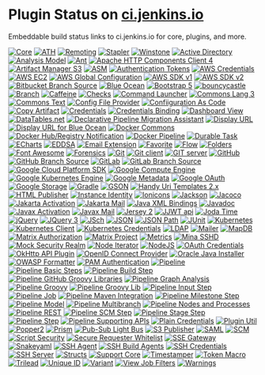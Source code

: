 # Plugin Status on [ci.jenkins.io](https://ci.jenkins.io)

Embeddable build status links to ci.jenkins.io for core, plugins, and more.

[![Core](https://ci.jenkins.io/job/Core/job/jenkins/job/master/badge/icon?subject=Core)](https://ci.jenkins.io/job/Core/job/jenkins/job/master/)
[![ATH](https://ci.jenkins.io/job/Core/job/acceptance-test-harness/job/master/badge/icon?subject=ATH)](https://ci.jenkins.io/job/Core/job/acceptance-test-harness/job/master/)
[![Remoting](https://ci.jenkins.io/job/Core/job/remoting/job/master/badge/icon?subject=Remoting)](https://ci.jenkins.io/job/Core/job/remoting/job/master/)
[![Stapler](https://ci.jenkins.io/job/Core/job/stapler/job/master/badge/icon?subject=Stapler)](https://ci.jenkins.io/job/Core/job/stapler/job/master/)
[![Winstone](https://ci.jenkins.io/job/Core/job/stapler/job/master/badge/icon?subject=Winstone)](https://ci.jenkins.io/job/Core/job/stapler/job/master/)
[![Active Directory](https://ci.jenkins.io/job/Plugins/job/active-directory-plugin/job/master/badge/icon?subject=Active+Directory)](https://ci.jenkins.io/job/Plugins/job/active-directory-plugin/job/master)
[![Analysis Model](https://ci.jenkins.io/job/Plugins/job/analysis-model-api-plugin/job/main/badge/icon?subject=Analysis+Model)](https://ci.jenkins.io/job/Plugins/job/analysis-model-api-plugin/job/main)
[![Ant](https://ci.jenkins.io/job/Plugins/job/ant-plugin/job/master/badge/icon?subject=Ant)](https://ci.jenkins.io/job/Plugins/job/ant-plugin/job/master)
[![Apache HTTP Components Client 4](https://ci.jenkins.io/job/Plugins/job/apache-httpcomponents-client-4-api-plugin/job/master/badge/icon?subject=Apache+HTTP+Components+Client+4)](https://ci.jenkins.io/job/Plugins/job/apache-httpcomponents-client-4-api-plugin/job/master)
[![Artifact Manager S3](https://ci.jenkins.io/job/Plugins/job/artifact-manager-s3-plugin/job/master/badge/icon?subject=Artifact+Manager+on+S3)](https://ci.jenkins.io/job/Plugins/job/artifact-manager-s3-plugin/job/master)
[![ASM](https://ci.jenkins.io/job/Plugins/job/asm-api-plugin/job/main/badge/icon?subject=ASM)](https://ci.jenkins.io/job/Plugins/job/asm-api-plugin/job/main)
[![Authentication Tokens](https://ci.jenkins.io/job/Plugins/job/authentication-tokens-plugin/job/master/badge/icon?subject=Authentication+Tokens)](https://ci.jenkins.io/job/Plugins/job/authentication-tokens-plugin/job/master)
[![AWS Credentials](https://ci.jenkins.io/job/Plugins/job/aws-credentials-plugin/job/master/badge/icon?subject=AWS+Credentials)](https://ci.jenkins.io/job/Plugins/job/aws-credentials-plugin/job/master)
[![AWS EC2](https://ci.jenkins.io/job/Plugins/job/ec2-plugin/job/master/badge/icon?subject=AWS+EC2)](https://ci.jenkins.io/job/Plugins/job/ec2-plugin/job/master)
[![AWS Global Configuration](https://ci.jenkins.io/job/Plugins/job/aws-global-configuration-plugin/job/master/badge/icon?subject=AWS+Global+Configuration)](https://ci.jenkins.io/job/Plugins/job/aws-global-configuration-plugin/job/master)
[![AWS SDK v1](https://ci.jenkins.io/job/Plugins/job/aws-java-sdk-plugin/job/master/badge/icon?subject=AWS+SDK+v1)](https://ci.jenkins.io/job/Plugins/job/aws-java-sdk-plugin/job/master)
[![AWS SDK v2](https://ci.jenkins.io/job/Plugins/job/aws-java-sdk2-plugin/job/master/badge/icon?subject=AWS+SDK+v2)](https://ci.jenkins.io/job/Plugins/job/aws-java-sdk2-plugin/job/master)
[![Bitbucket Branch Source](https://ci.jenkins.io/job/Plugins/job/bitbucket-branch-source-plugin/job/master/badge/icon?subject=Bitbucket+Branch+Source)](https://ci.jenkins.io/job/Plugins/job/bitbucket-branch-source-plugin/job/master)
[![Blue Ocean](https://ci.jenkins.io/job/Plugins/job/blueocean-plugin/job/master/badge/icon?subject=Blue+Ocean)](https://ci.jenkins.io/job/Plugins/job/blueocean-plugin/job/master)
[![Bootstrap 5](https://ci.jenkins.io/job/Plugins/job/bootstrap5-api-plugin/job/main/badge/icon?subject=Bootstrap+5)](https://ci.jenkins.io/job/Plugins/job/bootstrap5-api-plugin/job/main)
[![bouncycastle](https://ci.jenkins.io/job/Plugins/job/bouncycastle-api-plugin/job/master/badge/icon?subject=bouncycastle)](https://ci.jenkins.io/job/Plugins/job/bouncycastle-api-plugin/job/master)
[![Branch](https://ci.jenkins.io/job/Plugins/job/branch-api-plugin/job/master/badge/icon?subject=Branch)](https://ci.jenkins.io/job/Plugins/job/branch-api-plugin/job/master)
[![Caffeine](https://ci.jenkins.io/job/Plugins/job/caffeine-api-plugin/job/master/badge/icon?subject=Caffeine)](https://ci.jenkins.io/job/Plugins/job/caffeine-api-plugin/job/master)
[![Checks](https://ci.jenkins.io/job/Plugins/job/checks-api-plugin/job/master/badge/icon?subject=Checks)](https://ci.jenkins.io/job/Plugins/job/checks-api-plugin/job/master)
[![Command Launcher](https://ci.jenkins.io/job/Plugins/job/command-launcher-plugin/job/master/badge/icon?subject=Command+Launcher)](https://ci.jenkins.io/job/Plugins/job/command-launcher-plugin/job/master)
[![Commons Lang 3](https://ci.jenkins.io/job/Plugins/job/commons-lang3-api-plugin/job/main/badge/icon?subject=Commons+Lang+3)](https://ci.jenkins.io/job/Plugins/job/commons-lang3-api-plugin/job/main)
[![Commons Text](https://ci.jenkins.io/job/Plugins/job/commons-text-api-plugin/job/main/badge/icon?subject=Commons+Text)](https://ci.jenkins.io/job/Plugins/job/commons-text-api-plugin/job/main)
[![Config File Provider](https://ci.jenkins.io/job/Plugins/job/config-file-provider-plugin/job/master/badge/icon?subject=Config+File+Provider)](https://ci.jenkins.io/job/Plugins/job/config-file-provider-plugin/job/master)
[![Confiiguration As Code](https://ci.jenkins.io/job/Plugins/job/configuration-as-code-plugin/job/master/badge/icon?subject=Confiiguration+As+Code)](https://ci.jenkins.io/job/Plugins/job/configuration-as-code-plugin/job/master)
[![Copy Artifact](https://ci.jenkins.io/job/Plugins/job/copyartifact-plugin/job/master/badge/icon?subject=Copy+Artifact)](https://ci.jenkins.io/job/Plugins/job/copyartifact-plugin/job/master)
[![Credentials](https://ci.jenkins.io/job/Plugins/job/credentials-plugin/job/master/badge/icon?subject=Credentials)](https://ci.jenkins.io/job/Plugins/job/credentials-plugin/job/master)
[![Credentials Binding](https://ci.jenkins.io/job/Plugins/job/credentials-binding-plugin/job/master/badge/icon?subject=Credentials+Binding)](https://ci.jenkins.io/job/Plugins/job/credentials-binding-plugin/job/master)
[![Dashboard View](https://ci.jenkins.io/job/Plugins/job/dashboard-view-plugin/job/main/badge/icon?subject=Dashboard+View)](https://ci.jenkins.io/job/Plugins/job/dashboard-view-plugin/job/main)
[![DataTables.net](https://ci.jenkins.io/job/Plugins/job/data-tables-api-plugin/job/main/badge/icon?subject=DataTables.net)](https://ci.jenkins.io/job/Plugins/job/data-tables-api-plugin/job/main)
[![Declarative Pipeline Migration Assistant](https://ci.jenkins.io/job/Plugins/job/declarative-pipeline-migration-assistant-plugin/job/master/badge/icon?subject=Declarative+Pipeline+Migration+Assistant)](https://ci.jenkins.io/job/Plugins/job/declarative-pipeline-migration-assistant-plugin/job/master)
[![Display URL](https://ci.jenkins.io/job/Plugins/job/display-url-api-plugin/job/master/badge/icon?subject=Display+URL)](https://ci.jenkins.io/job/Plugins/job/display-url-api-plugin/job/master)
[![Display URL for Blue Ocean](https://ci.jenkins.io/job/Plugins/job/blueocean-display-url-plugin/job/master/badge/icon?subject=Display+URL+for+Blue+Ocean)](https://ci.jenkins.io/job/Plugins/job/blueocean-display-url-plugin/job/master)
[![Docker Commons](https://ci.jenkins.io/job/Plugins/job/docker-commons-plugin/job/master/badge/icon?subject=Docker+Commons)](https://ci.jenkins.io/job/Plugins/job/docker-commons-plugin/job/master)
[![Docker Hub/Registry Notification](https://ci.jenkins.io/job/Plugins/job/dockerhub-notification-plugin/job/master/badge/icon?subject=Docker+Hub%2FRegistry+Notification)](https://ci.jenkins.io/job/Plugins/job/dockerhub-notification-plugin/job/master)
[![Docker Pipeline](https://ci.jenkins.io/job/Plugins/job/docker-workflow-plugin/job/master/badge/icon?subject=Docker+Pipeline)](https://ci.jenkins.io/job/Plugins/job/docker-workflow-plugin/job/master)
[![Durable Task](https://ci.jenkins.io/job/Plugins/job/durable-task-plugin/job/master/badge/icon?subject=Durable+Task)](https://ci.jenkins.io/job/Plugins/job/durable-task-plugin/job/master)
[![ECharts](https://ci.jenkins.io/job/Plugins/job/echarts-api-plugin/job/main/badge/icon?subject=ECharts)](https://ci.jenkins.io/job/Plugins/job/echarts-api-plugin/job/main)
[![EDDSA](https://ci.jenkins.io/job/Plugins/job/eddsa-api-plugin/job/master/badge/icon?subject=EDDSA)](https://ci.jenkins.io/job/Plugins/job/eddsa-api-plugin/job/master)
[![Email Extension](https://ci.jenkins.io/job/Plugins/job/email-ext-plugin/job/main/badge/icon?subject=Email+Extension)](https://ci.jenkins.io/job/Plugins/job/email-ext-plugin/job/main)
[![Favorite](https://ci.jenkins.io/job/Plugins/job/favorite-plugin/job/master/badge/icon?subject=Favorite)](https://ci.jenkins.io/job/Plugins/job/favorite-plugin/job/master)
[![Flow](https://ci.jenkins.io/job/Plugins/job/electricflow-plugin/job/master/badge/icon?subject=Flow)](https://ci.jenkins.io/job/Plugins/job/electricflow-plugin/job/master)
[![Folders](https://ci.jenkins.io/job/Plugins/job/cloudbees-folder-plugin/job/master/badge/icon?subject=Folders)](https://ci.jenkins.io/job/Plugins/job/cloudbees-folder-plugin/job/master)
[![Font Awesome](https://ci.jenkins.io/job/Plugins/job/font-awesome-api-plugin/job/main/badge/icon?subject=Font+Awesome)](https://ci.jenkins.io/job/Plugins/job/font-awesome-api-plugin/job/main)
[![Forensics](https://ci.jenkins.io/job/Plugins/job/forensics-api-plugin/job/main/badge/icon?subject=Forensics)](https://ci.jenkins.io/job/Plugins/job/forensics-api-plugin/job/main)
[![Git](https://ci.jenkins.io/job/Plugins/job/git-plugin/job/master/badge/icon?subject=Git)](https://ci.jenkins.io/job/Plugins/job/git-plugin/job/master)
[![Git client](https://ci.jenkins.io/job/Plugins/job/git-client-plugin/job/master/badge/icon?subject=Git+client)](https://ci.jenkins.io/job/Plugins/job/git-client-plugin/job/master)
[![GIT server](https://ci.jenkins.io/job/Plugins/job/git-server-plugin/job/master/badge/icon?subject=GIT+server)](https://ci.jenkins.io/job/Plugins/job/git-server-plugin/job/master)
[![GitHub](https://ci.jenkins.io/job/Plugins/job/github-api-plugin/job/master/badge/icon?subject=GitHub)](https://ci.jenkins.io/job/Plugins/job/github-api-plugin/job/master)
[![GitHub Branch Source](https://ci.jenkins.io/job/Plugins/job/github-branch-source-plugin/job/master/badge/icon?subject=GitHub+Branch+Source)](https://ci.jenkins.io/job/Plugins/job/github-branch-source-plugin/job/master)
[![GitLab](https://ci.jenkins.io/job/Plugins/job/gitlab-api-plugin/job/master/badge/icon?subject=GitLab)](https://ci.jenkins.io/job/Plugins/job/gitlab-api-plugin/job/master)
[![GitLab Branch Source](https://ci.jenkins.io/job/Plugins/job/gitlab-branch-source-plugin/job/master/badge/icon?subject=GitLab+Branch+Source)](https://ci.jenkins.io/job/Plugins/job/gitlab-branch-source-plugin/job/master)
[![Google Cloud Platform SDK](https://ci.jenkins.io/job/Plugins/job/gcp-java-sdk-plugin/job/master/badge/icon?subject=Google+Cloud+Platform+SDK)](https://ci.jenkins.io/job/Plugins/job/gcp-java-sdk-plugin/job/master)
[![Google Compute Engine](https://ci.jenkins.io/job/Plugins/job/google-compute-engine-plugin/job/master/badge/icon?subject=Google+Compute+Engine)](https://ci.jenkins.io/job/Plugins/job/google-compute-engine-plugin/job/master)
[![Google Kubernetes Engine](https://ci.jenkins.io/job/Plugins/job/google-kubernetes-engine-plugin/job/develop/badge/icon?subject=Google+Kubernetes+Engine)](https://ci.jenkins.io/job/Plugins/job/google-kubernetes-engine-plugin/job/develop)
[![Google Metadata](https://ci.jenkins.io/job/Plugins/job/google-metadata-plugin/job/develop/badge/icon?subject=Google+Metadata)](https://ci.jenkins.io/job/Plugins/job/google-metadata-plugin/job/develop)
[![Google OAuth](https://ci.jenkins.io/job/Plugins/job/google-oauth-plugin/job/develop/badge/icon?subject=Google+OAuth)](https://ci.jenkins.io/job/Plugins/job/google-oauth-plugin/job/develop)
[![Google Storage](https://ci.jenkins.io/job/Plugins/job/google-storage-plugin/job/master/badge/icon?subject=Google+Storage)](https://ci.jenkins.io/job/Plugins/job/google-storage-plugin/job/master)
[![Gradle](https://ci.jenkins.io/job/Plugins/job/gradle-plugin/job/master/badge/icon?subject=Gradle)](https://ci.jenkins.io/job/Plugins/job/gradle-plugin/job/master)
[![GSON](https://ci.jenkins.io/job/Plugins/job/gson-api-plugin/job/main/badge/icon?subject=GSON)](https://ci.jenkins.io/job/Plugins/job/gson-api-plugin/job/main)
[![Handy Uri Templates 2.x](https://ci.jenkins.io/job/Plugins/job/handy-uri-templates-2-api-plugin/job/master/badge/icon?subject=Handy+Uri+Templates+2.x)](https://ci.jenkins.io/job/Plugins/job/handy-uri-templates-2-api-plugin/job/master)
[![HTML Publisher](https://ci.jenkins.io/job/Plugins/job/htmlpublisher-plugin/job/master/badge/icon?subject=HTML+Publisher)](https://ci.jenkins.io/job/Plugins/job/htmlpublisher-plugin/job/master)
[![Instance Identity](https://ci.jenkins.io/job/Plugins/job/instance-identity-plugin/job/master/badge/icon?subject=Instance+Identity)](https://ci.jenkins.io/job/Plugins/job/instance-identity-plugin/job/master)
[![Ionicons](https://ci.jenkins.io/job/Plugins/job/ionicons-api-plugin/job/main/badge/icon?subject=Ionicons)](https://ci.jenkins.io/job/Plugins/job/ionicons-api-plugin/job/main)
[![Jackson](https://ci.jenkins.io/job/Plugins/job/jackson2-api-plugin/job/master/badge/icon?subject=Jackson)](https://ci.jenkins.io/job/Plugins/job/jackson2-api-plugin/job/master)
[![Jacoco](https://ci.jenkins.io/job/Plugins/job/jacoco-plugin/job/master/badge/icon?subject=Jacoco)](https://ci.jenkins.io/job/Plugins/job/jacoco-plugin/job/master)
[![Jakarta Activation](https://ci.jenkins.io/job/Plugins/job/jakarta-activation-api-plugin/job/master/badge/icon?subject=Jakarta+Activation)](https://ci.jenkins.io/job/Plugins/job/jakarta-activation-api-plugin/job/master)
[![Jakarta Mail](https://ci.jenkins.io/job/Plugins/job/jakarta-mail-api-plugin/job/master/badge/icon?subject=Jakarta+Mail)](https://ci.jenkins.io/job/Plugins/job/jakarta-mail-api-plugin/job/master)
[![Java XML Bindings](https://ci.jenkins.io/job/Plugins/job/jaxb-plugin/job/master/badge/icon?subject=Java+XML+Bindings)](https://ci.jenkins.io/job/Plugins/job/jaxb-plugin/job/master)
[![Javadoc](https://ci.jenkins.io/job/Plugins/job/javadoc-plugin/job/master/badge/icon?subject=Javadoc)](https://ci.jenkins.io/job/Plugins/job/javadoc-plugin/job/master)
[![Javax Activation](https://ci.jenkins.io/job/Plugins/job/javax-activation-api-plugin/job/master/badge/icon?subject=Javax+Activation)](https://ci.jenkins.io/job/Plugins/job/javax-activation-api-plugin/job/master)
[![Javax Mail](https://ci.jenkins.io/job/Plugins/job/javax-mail-api-plugin/job/master/badge/icon?subject=Javax+Mail)](https://ci.jenkins.io/job/Plugins/job/javax-mail-api-plugin/job/master)
[![Jersey 2](https://ci.jenkins.io/job/Plugins/job/jersey2-api-plugin/job/master/badge/icon?subject=Jersey+2)](https://ci.jenkins.io/job/Plugins/job/jersey2-api-plugin/job/master)
[![JJWT api](https://ci.jenkins.io/job/Plugins/job/jjwt-api-plugin/job/master/badge/icon?subject=JJWT+api)](https://ci.jenkins.io/job/Plugins/job/jjwt-api-plugin/job/master)
[![Joda Time](https://ci.jenkins.io/job/Plugins/job/joda-time-api-plugin/job/main/badge/icon?subject=Joda+Time)](https://ci.jenkins.io/job/Plugins/job/joda-time-api-plugin/job/main)
[![jQuery](https://ci.jenkins.io/job/Plugins/job/jquery-plugin/job/master/badge/icon?subject=jQuery)](https://ci.jenkins.io/job/Plugins/job/jquery-plugin/job/master)
[![JQuery 3](https://ci.jenkins.io/job/Plugins/job/jquery3-api-plugin/job/main/badge/icon?subject=JQuery+3)](https://ci.jenkins.io/job/Plugins/job/jquery3-api-plugin/job/main)
[![JSch](https://ci.jenkins.io/job/Plugins/job/jsch-plugin/job/master/badge/icon?subject=JSch)](https://ci.jenkins.io/job/Plugins/job/jsch-plugin/job/master)
[![JSON](https://ci.jenkins.io/job/Plugins/job/json-api-plugin/job/main/badge/icon?subject=JSON)](https://ci.jenkins.io/job/Plugins/job/json-api-plugin/job/main)
[![JSON Path](https://ci.jenkins.io/job/Plugins/job/json-path-api-plugin/job/main/badge/icon?subject=JSON+Path)](https://ci.jenkins.io/job/Plugins/job/json-path-api-plugin/job/main)
[![JUnit](https://ci.jenkins.io/job/Plugins/job/junit-plugin/job/master/badge/icon?subject=JUnit)](https://ci.jenkins.io/job/Plugins/job/junit-plugin/job/master)
[![Kubernetes](https://ci.jenkins.io/job/Plugins/job/kubernetes-plugin/job/master/badge/icon?subject=Kubernetes)](https://ci.jenkins.io/job/Plugins/job/kubernetes-plugin/job/master)
[![Kubernetes Client](https://ci.jenkins.io/job/Plugins/job/kubernetes-client-api-plugin/job/master/badge/icon?subject=Kubernetes+Client)](https://ci.jenkins.io/job/Plugins/job/kubernetes-client-api-plugin/job/master)
[![Kubernetes Credentials](https://ci.jenkins.io/job/Plugins/job/kubernetes-credentials-plugin/job/master/badge/icon?subject=Kubernetes+Credentials)](https://ci.jenkins.io/job/Plugins/job/kubernetes-credentials-plugin/job/master)
[![LDAP](https://ci.jenkins.io/job/Plugins/job/ldap-plugin/job/master/badge/icon?subject=LDAP)](https://ci.jenkins.io/job/Plugins/job/ldap-plugin/job/master)
[![Mailer](https://ci.jenkins.io/job/Plugins/job/mailer-plugin/job/master/badge/icon?subject=Mailer)](https://ci.jenkins.io/job/Plugins/job/mailer-plugin/job/master)
[![MapDB](https://ci.jenkins.io/job/Plugins/job/mapdb-api-plugin/job/master/badge/icon?subject=MapDB)](https://ci.jenkins.io/job/Plugins/job/mapdb-api-plugin/job/master)
[![Matrix Authorization](https://ci.jenkins.io/job/Plugins/job/matrix-auth-plugin/job/master/badge/icon?subject=Matrix+Authorization)](https://ci.jenkins.io/job/Plugins/job/matrix-auth-plugin/job/master)
[![Matrix Project](https://ci.jenkins.io/job/Plugins/job/matrix-project-plugin/job/master/badge/icon?subject=Matrix+Project)](https://ci.jenkins.io/job/Plugins/job/matrix-project-plugin/job/master)
[![Metrics](https://ci.jenkins.io/job/Plugins/job/metrics-plugin/job/master/badge/icon?subject=Metrics)](https://ci.jenkins.io/job/Plugins/job/metrics-plugin/job/master)
[![Mina SSHD](https://ci.jenkins.io/job/Plugins/job/mina-sshd-api-plugin/job/main/badge/icon?subject=Mina+SSHD)](https://ci.jenkins.io/job/Plugins/job/mina-sshd-api-plugin/job/main)
[![Mock Security Realm](https://ci.jenkins.io/job/Plugins/job/mock-security-realm-plugin/job/master/badge/icon?subject=Mock+Security+Realm)](https://ci.jenkins.io/job/Plugins/job/mock-security-realm-plugin/job/master)
[![Node Iterator](https://ci.jenkins.io/job/Plugins/job/node-iterator-api-plugin/job/master/badge/icon?subject=Node+Iterator)](https://ci.jenkins.io/job/Plugins/job/node-iterator-api-plugin/job/master)
[![NodeJS](https://ci.jenkins.io/job/Plugins/job/nodejs-plugin/job/master/badge/icon?subject=NodeJS)](https://ci.jenkins.io/job/Plugins/job/nodejs-plugin/job/master)
[![OAuth Credentials](https://ci.jenkins.io/job/Plugins/job/oauth-credentials-plugin/job/master/badge/icon?subject=OAuth+Credentials)](https://ci.jenkins.io/job/Plugins/job/oauth-credentials-plugin/job/master)
[![OkHttp API Plugin](https://ci.jenkins.io/job/Plugins/job/okhttp-api-plugin/job/master/badge/icon?subject=OkHttp+API+Plugin)](https://ci.jenkins.io/job/Plugins/job/okhttp-api-plugin/job/master)
[![OpenID Connect Provider](https://ci.jenkins.io/job/Plugins/job/oidc-provider-plugin/job/master/badge/icon?subject=OpenID+Connect+Provider)](https://ci.jenkins.io/job/Plugins/job/oidc-provider-plugin/job/master)
[![Oracle Java Installer](https://ci.jenkins.io/job/Plugins/job/jdk-tool-plugin/job/master/badge/icon?subject=Oracle+Java+Installer)](https://ci.jenkins.io/job/Plugins/job/jdk-tool-plugin/job/master)
[![OWASP Formatter](https://ci.jenkins.io/job/Plugins/job/antisamy-markup-formatter-plugin/job/master/badge/icon?subject=OWASP+Formatter)](https://ci.jenkins.io/job/Plugins/job/antisamy-markup-formatter-plugin/job/master)
[![PAM Authentication](https://ci.jenkins.io/job/Plugins/job/pam-auth-plugin/job/master/badge/icon?subject=PAM+Authentication)](https://ci.jenkins.io/job/Plugins/job/pam-auth-plugin/job/master)
[![Pipeline](https://ci.jenkins.io/job/Plugins/job/workflow-api-plugin/job/master/badge/icon?subject=Pipeline)](https://ci.jenkins.io/job/Plugins/job/workflow-api-plugin/job/master)
[![Pipeline Basic Steps](https://ci.jenkins.io/job/Plugins/job/workflow-basic-steps-plugin/job/master/badge/icon?subject=Pipeline+Basic+Steps)](https://ci.jenkins.io/job/Plugins/job/workflow-basic-steps-plugin/job/master)
[![Pipeline Build Step](https://ci.jenkins.io/job/Plugins/job/pipeline-build-step-plugin/job/master/badge/icon?subject=Pipeline+Build+Step)](https://ci.jenkins.io/job/Plugins/job/pipeline-build-step-plugin/job/master)
[![Pipeline GitHub Groovy Libraries](https://ci.jenkins.io/job/Plugins/job/pipeline-github-lib-plugin/job/master/badge/icon?subject=Pipeline+GitHub+Groovy+Libraries)](https://ci.jenkins.io/job/Plugins/job/pipeline-github-lib-plugin/job/master)
[![Pipeline Graph Analysis](https://ci.jenkins.io/job/Plugins/job/pipeline-graph-analysis-plugin/job/master/badge/icon?subject=Pipeline+Graph+Analysis)](https://ci.jenkins.io/job/Plugins/job/pipeline-graph-analysis-plugin/job/master)
[![Pipeline Groovy](https://ci.jenkins.io/job/Plugins/job/workflow-cps-plugin/job/master/badge/icon?subject=Pipeline+Groovy)](https://ci.jenkins.io/job/Plugins/job/workflow-cps-plugin/job/master)
[![Pipeline Groovy Lib](https://ci.jenkins.io/job/Plugins/job/pipeline-groovy-lib-plugin/job/master/badge/icon?subject=Pipeline+Groovy+Lib)](https://ci.jenkins.io/job/Plugins/job/pipeline-groovy-lib-plugin/job/master)
[![Pipeline Input Step](https://ci.jenkins.io/job/Plugins/job/pipeline-input-step-plugin/job/master/badge/icon?subject=Pipeline+Input+Step)](https://ci.jenkins.io/job/Plugins/job/pipeline-input-step-plugin/job/master)
[![Pipeline Job](https://ci.jenkins.io/job/Plugins/job/workflow-job-plugin/job/master/badge/icon?subject=Pipeline+Job)](https://ci.jenkins.io/job/Plugins/job/workflow-job-plugin/job/master)
[![Pipeline Maven Integration](https://ci.jenkins.io/job/Plugins/job/pipeline-maven-plugin/job/master/badge/icon?subject=Pipeline+Maven+Integration)](https://ci.jenkins.io/job/Plugins/job/pipeline-maven-plugin/job/master)
[![Pipeline Milestone Step](https://ci.jenkins.io/job/Plugins/job/pipeline-milestone-step-plugin/job/master/badge/icon?subject=Pipeline+Milestone+Step)](https://ci.jenkins.io/job/Plugins/job/pipeline-milestone-step-plugin/job/master)
[![Pipeline Model](https://ci.jenkins.io/job/Plugins/job/pipeline-model-definition-plugin/job/master/badge/icon?subject=Pipeline+Model)](https://ci.jenkins.io/job/Plugins/job/pipeline-model-definition-plugin/job/master)
[![Pipeline Multibranch](https://ci.jenkins.io/job/Plugins/job/workflow-multibranch-plugin/job/master/badge/icon?subject=Pipeline+Multibranch)](https://ci.jenkins.io/job/Plugins/job/workflow-multibranch-plugin/job/master)
[![Pipeline Nodes and Processes](https://ci.jenkins.io/job/Plugins/job/workflow-durable-task-step-plugin/job/master/badge/icon?subject=Pipeline+Nodes+and+Processes)](https://ci.jenkins.io/job/Plugins/job/workflow-durable-task-step-plugin/job/master)
[![Pipeline REST](https://ci.jenkins.io/job/Plugins/job/pipeline-stage-view-plugin/job/master/badge/icon?subject=Pipeline+REST)](https://ci.jenkins.io/job/Plugins/job/pipeline-stage-view-plugin/job/master)
[![Pipeline SCM Step](https://ci.jenkins.io/job/Plugins/job/workflow-scm-step-plugin/job/master/badge/icon?subject=Pipeline+SCM+Step)](https://ci.jenkins.io/job/Plugins/job/workflow-scm-step-plugin/job/master)
[![Pipeline Stage Step](https://ci.jenkins.io/job/Plugins/job/pipeline-stage-step-plugin/job/master/badge/icon?subject=Pipeline+Stage+Step)](https://ci.jenkins.io/job/Plugins/job/pipeline-stage-step-plugin/job/master)
[![Pipeline Step](https://ci.jenkins.io/job/Plugins/job/workflow-step-api-plugin/job/master/badge/icon?subject=Pipeline+Step)](https://ci.jenkins.io/job/Plugins/job/workflow-step-api-plugin/job/master)
[![Pipeline Supporting APIs](https://ci.jenkins.io/job/Plugins/job/workflow-support-plugin/job/master/badge/icon?subject=Pipeline+Supporting+APIs)](https://ci.jenkins.io/job/Plugins/job/workflow-support-plugin/job/master)
[![Plain Credentials](https://ci.jenkins.io/job/Plugins/job/plain-credentials-plugin/job/master/badge/icon?subject=Plain+Credentials)](https://ci.jenkins.io/job/Plugins/job/plain-credentials-plugin/job/master)
[![Plugin Util](https://ci.jenkins.io/job/Plugins/job/plugin-util-api-plugin/job/main/badge/icon?subject=Plugin+Util)](https://ci.jenkins.io/job/Plugins/job/plugin-util-api-plugin/job/main)
[![Popper2](https://ci.jenkins.io/job/Plugins/job/popper2-api-plugin/job/master/badge/icon?subject=Popper2)](https://ci.jenkins.io/job/Plugins/job/popper2-api-plugin/job/master)
[![Prism](https://ci.jenkins.io/job/Plugins/job/prism-api-plugin/job/main/badge/icon?subject=Prism)](https://ci.jenkins.io/job/Plugins/job/prism-api-plugin/job/main)
[![Pub-Sub Light Bus](https://ci.jenkins.io/job/Plugins/job/pubsub-light-plugin/job/master/badge/icon?subject=Pub-Sub+Light+Bus)](https://ci.jenkins.io/job/Plugins/job/pubsub-light-plugin/job/master)
[![S3 Publisher](https://ci.jenkins.io/job/Plugins/job/s3-plugin/job/master/badge/icon?subject=S3+publisher)](https://ci.jenkins.io/job/Plugins/job/s3-plugin/job/master)
[![SAML](https://ci.jenkins.io/job/Plugins/job/saml-plugin/job/main/badge/icon?subject=SAML)](https://ci.jenkins.io/job/Plugins/job/saml-plugin/job/main)
[![SCM](https://ci.jenkins.io/job/Plugins/job/scm-api-plugin/job/master/badge/icon?subject=SCM)](https://ci.jenkins.io/job/Plugins/job/scm-api-plugin/job/master)
[![Script Security](https://ci.jenkins.io/job/Plugins/job/script-security-plugin/job/master/badge/icon?subject=Script+Security)](https://ci.jenkins.io/job/Plugins/job/script-security-plugin/job/master)
[![Secure Requester Whitelist](https://ci.jenkins.io/job/Plugins/job/secure-requester-whitelist-plugin/job/master/badge/icon?subject=Secure+Requester+Whitelist)](https://ci.jenkins.io/job/Plugins/job/secure-requester-whitelist-plugin/job/master)
[![SSE Gateway](https://ci.jenkins.io/job/Plugins/job/sse-gateway-plugin/job/master/badge/icon?subject=Server+Sent+Events+%28SSE%29+Gateway)](https://ci.jenkins.io/job/Plugins/job/sse-gateway-plugin/job/master)
[![Snakeyaml](https://ci.jenkins.io/job/Plugins/job/snakeyaml-api-plugin/job/master/badge/icon?subject=Snakeyaml)](https://ci.jenkins.io/job/Plugins/job/snakeyaml-api-plugin/job/master)
[![SSH Agent](https://ci.jenkins.io/job/Plugins/job/ssh-agent-plugin/job/master/badge/icon?subject=SSH+Agent)](https://ci.jenkins.io/job/Plugins/job/ssh-agent-plugin/job/master)
[![SSH Build Agents](https://ci.jenkins.io/job/Plugins/job/ssh-agents-plugin/job/main/badge/icon?subject=SSH+Build+Agents)](https://ci.jenkins.io/job/Plugins/job/ssh-agents-plugin/job/main)
[![SSH Credentials](https://ci.jenkins.io/job/Plugins/job/ssh-credentials-plugin/job/master/badge/icon?subject=SSH+Credentials)](https://ci.jenkins.io/job/Plugins/job/ssh-credentials-plugin/job/master)
[![SSH Server](https://ci.jenkins.io/job/Plugins/job/sshd-plugin/job/main/badge/icon?subject=SSH+server)](https://ci.jenkins.io/job/Plugins/job/sshd-plugin/job/main)
[![Structs](https://ci.jenkins.io/job/Plugins/job/structs-plugin/job/master/badge/icon?subject=Structs)](https://ci.jenkins.io/job/Plugins/job/structs-plugin/job/master)
[![Support Core](https://ci.jenkins.io/job/Plugins/job/support-core-plugin/job/master/badge/icon?subject=Support+Core)](https://ci.jenkins.io/job/Plugins/job/support-core-plugin/job/master)
[![Timestamper](https://ci.jenkins.io/job/Plugins/job/timestamper-plugin/job/master/badge/icon?subject=Timestamper)](https://ci.jenkins.io/job/Plugins/job/timestamper-plugin/job/master)
[![Token Macro](https://ci.jenkins.io/job/Plugins/job/token-macro-plugin/job/main/badge/icon?subject=Token+Macro)](https://ci.jenkins.io/job/Plugins/job/token-macro-plugin/job/main)
[![Trilead](https://ci.jenkins.io/job/Plugins/job/trilead-api-plugin/job/main/badge/icon?subject=Trilead)](https://ci.jenkins.io/job/Plugins/job/trilead-api-plugin/job/main)
[![Unique ID](https://ci.jenkins.io/job/Plugins/job/unique-id-plugin/job/master/badge/icon?subject=Unique+ID)](https://ci.jenkins.io/job/Plugins/job/unique-id-plugin/job/master)
[![Variant](https://ci.jenkins.io/job/Plugins/job/variant-plugin/job/master/badge/icon?subject=Variant)](https://ci.jenkins.io/job/Plugins/job/variant-plugin/job/master)
[![View Job Filters](https://ci.jenkins.io/job/Plugins/job/view-job-filters-plugin/job/master/badge/icon?subject=View+Job+Filters)](https://ci.jenkins.io/job/Plugins/job/view-job-filters-plugin/job/master)
[![Warnings](https://ci.jenkins.io/job/Plugins/job/warnings-ng-plugin/job/main/badge/icon?subject=Warnings+Next+Generation)](https://ci.jenkins.io/job/Plugins/job/warnings-ng-plugin/job/main)
